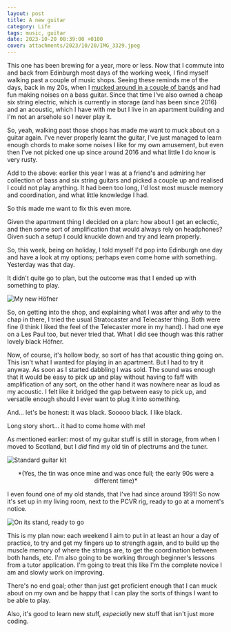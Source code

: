 ```yaml
---
layout: post
title: A new guitar
category: Life
tags: music, guitar
date: 2023-10-20 08:39:00 +0100
cover: attachments/2023/10/20/IMG_3329.jpeg
---
```


This one has been brewing for a year, more or less. Now that I commute into
and back from Edinburgh most days of the working week, I find myself walking
past a couple of music shops. Seeing these reminds me of the days, back in
my 20s, when I [mucked around in a couple of
bands](https://www.flickr.com/photos/davepearson/albums/72157600225099352)
and had fun making noises on a bass guitar. Since that time I've also owned
a cheap six string electric, which is currently in storage (and has been
since 2016) and an acoustic, which I have with me but I live in an apartment
building and I'm not an arsehole so I never play it.

So, yeah, walking past those shops has made me want to muck about on a
guitar again. I've never properly learnt the guitar, I've just managed to
learn enough chords to make some noises I like for my own amusement, but
even then I've not picked one up since around 2016 and what little I do know
is very rusty.

Add to the above: earlier this year I was at a friend's and admiring her
collection of bass and six string guitars and picked a couple up and
realised I could not play anything. It had been too long, I'd lost most
muscle memory and coordination, and what little knowledge I had.

So this made me want to fix this even more.

Given the apartment thing I decided on a plan: how about I get an eclectic,
and then some sort of amplification that would always rely on headphones?
Given such a setup I could knuckle down and try and learn properly.

So, this week, being on holiday, I told myself I'd pop into Edinburgh one
day and have a look at my options; perhaps even come home with something.
Yesterday was that day.

It didn't quite go to plan, but the outcome was that I ended up with
something to play.

![My new Höfner](/attachments/2023/10/20/IMG_3329.jpeg#centre)

So, on getting into the shop, and explaining what I was after and why to the
chap in there, I tried the usual Stratocaster and Telecaster thing. Both
were fine (I think I liked the feel of the Telecaster more in my hand). I
had one eye on a Les Paul too, but never tried that. What I did see though
was this rather lovely black Höfner.

Now, of course, it's hollow body, so sort of has that acoustic thing going
on. This isn't what I wanted for playing in an apartment. But I had to try
it anyway. As soon as I started dabbling I was sold. The sound was enough
that it would be easy to pick up and play without having to faff with
amplification of any sort, on the other hand it was nowhere near as loud as
my acoustic. I felt like it bridged the gap between easy to pick up, and
versatile enough should I ever want to plug it into something.

And... let's be honest: it was black. Sooooo black. I like black.

Long story short... it had to come home with me!

As mentioned earlier: most of my guitar stuff is still in storage, from when
I moved to Scotland, but I *did* find my old tin of plectrums and the tuner.

![Standard guitar kit](/attachments/2023/10/20/IMG_3330.jpeg#centre)

<center>
    *(Yes, the tin was once mine and was once full; the early 90s were a
    different time)*
</center>

I even found one of my old stands, that I've had since around 1991! So now
it's set up in my living room, next to the PCVR rig, ready to go at a
moment's notice.

![On its stand, ready to go](/attachments/2023/10/20/IMG_3331.jpeg#centre)

This is my plan now: each weekend I aim to put in at least an hour a day of
practice, to try and get my fingers up to strength again, and to build up
the muscle memory of where the strings are, to get the coordination between
both hands, etc. I'm also going to be working through beginner's lessons
from a tutor application. I'm going to treat this like I'm the complete
novice I am and slowly work on improving.

There's no end goal; other than just get proficient enough that I can muck
about on my own and be happy that I can play the sorts of things I want to
be able to play.

Also, it's good to learn new stuff, *especially* new stuff that isn't just
more coding.

[//]: # (2023-10-20-a-new-guitar.md ends here)
